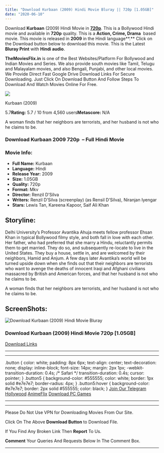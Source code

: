 ```yaml
---
title: "Download Kurbaan (2009) Hindi Movie Bluray || 720p [1.05GB]"
date: "2020-06-10"
---
```


Download **Kurbaan** (2009) Hindi Movie in [**720p**](https://1moviesflix.com/720p-movies/). This is a Bollywood Hindi movie and available in **720p** quality. This is a **Action, Crime, Drama**  based movie. This movie is released in **2009** in the Hindi language**.** Click on the Download button below to download this movie. This is the Latest **Bluray Print** with **Hindi audio**.

**TheMoviesFlix.in** is one of the Best Websites/Platform For Bollywood and Indian Movies and Series. We also provide south movies like Tamil, Telugu and Malayalam movies, and also Bengali, Punjabi, and other local movies. We Provide Direct Fast Google Drive Download Links For Secure Downloading. Just Click On Download Button And Follow Steps To Download And Watch Movies Online For Free.

[![](https://m.media-amazon.com/images/M/MV5BMjE3NjQxMjg4NF5BMl5BanBnXkFtZTcwNDQ3NTk5Mw@@._V1_SX300.jpg)](https://www.imdb.com/title/tt1185442/ "Kurbaan")

Kurbaan (2009)

5.7**Rating:** 5.7 / 10 from 4,560 users**Metascore:** N/A

A woman finds that her neighbors are terrorists, and her husband is not who he claims to be.

### Download Kurbaan 2009 720p  – Full Hindi Movie

### Movie Info:

- **Full Name:** Kurbaan
- **Language:** Hindi
- **Release Year:** 2009
- **Size:** 1.05GB
- **Quality:** 720p
- **Format:** Mkv
- **Director:** Renzil D’Silva
- **Writers:** Renzil D’Silva (screenplay) (as Rensil D’Silva), Niranjan Iyengar
- **Stars:** Lewis Tan, Kareena Kapoor, Saif Ali Khan

## Storyline:

Delhi University’s Professor Avantika Ahuja meets fellow professor Ehsan Khan in typical Bollywood filmy style, and both fall in love with each other. Her father, who had preferred that she marry a Hindu, reluctantly permits them to get married. They do so, and subsequently re-locate to live in the United States. They buy a house, settle in, and are welcomed by their neighbors, Hamid and Anjum. A few days later Avantika’s world will be turned upside down when she finds out that their neighbors are terrorists who want to avenge the deaths of innocent Iraqi and Afghani civilians massacred by British and American forces, and that her husband is not who he claims to be.

A woman finds that her neighbors are terrorists, and her husband is not who he claims to be.

## ScreenShots:

![Download Kurbaan (2009) Hindi Movie Bluray](https://i.imgur.com/N2zbOjH.jpg)

### Download Kurbaan (2009) Hindi Movie 720p \[1.05GB\] 

[Download Links](https://1moviesflix.com?a270777880=YmVkbGxDYTMvU0R5WGZFNEtvYi9HT1dsZC81Z3BpeFZSbTg5dXo4ZWxHNmJDZUkzVFY1dmV4V1N6YzhpWjJtMXozWnlwKzBTRFExdHJNaS8wSk1FcVhpRythanY3dWdEemRJRDRBUVBmRXM9)

* * *

* * *

.button { color: white; padding: 8px 6px; text-align: center; text-decoration: none; display: inline-block; font-size: 14px; margin: 2px 1px; -webkit-transition-duration: 0.4s; /\* Safari \*/ transition-duration: 0.4s; cursor: pointer; } .button5 { background-color: #555555; color: white; border: 1px solid #e7e7e7; border-radius: 4px; } .button5:hover { background-color: #e7e7e7; border: 2px solid #555555; color: black; } [Join Our Telegram](http://gdrivepro.xyz/join.php) [Hollywood](https://moviesverse.com/) [AnimeFlix](https://animeflix.in/) [Download PC Games](https://gamesflix.net/)  

* * *

* * *

  

Please Do Not Use VPN for Downloading Movies From Our Site.

Click On The Above **Download Button** to Download File.

If You Find Any Broken Link Then **Report** To Us.

**Comment** Your Queries And Requests Below In The Comment Box.

* * *

